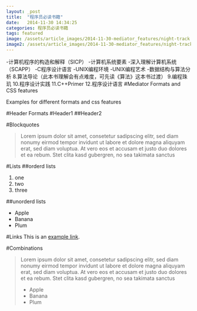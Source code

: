 ```yaml
---
layout: _post
title:  "程序员必读书籍"
date:   2014-11-30 14:34:25
categories: 程序员必读书籍
tags: featured
image: /assets/article_images/2014-11-30-mediator_features/night-track.JPG
image2: /assets/article_images/2014-11-30-mediator_features/night-track-mobile.JPG
---
```

-计算机程序的构造和解释（SICP）
-计算机系统要素
-深入理解计算机系统（SCAPP）
-C程序设计语言
-UNIX编程环境
-UNIX编程艺术
-数据结构与算法分析
8.算法导论（此本书理解会有点难度，可先读《算法》这本书过渡）
9.编程珠玑
10.程序设计实践
11.C++Primer
12.程序设计语言
#Mediator Formats and CSS features

Examples for different formats and css features

#Header Formats
#Header1
##Header2

#Blockquotes
>Lorem ipsum dolor sit amet, consetetur sadipscing elitr, sed diam nonumy eirmod tempor invidunt ut labore et dolore magna aliquyam erat, sed diam voluptua. At vero eos et accusam et justo duo dolores et ea rebum. Stet clita kasd gubergren, no sea takimata sanctus

#Lists
##orderd lists
1. one
2. two
3. three

##unorderd lists
- Apple
- Banana
- Plum

#Links
This is an [example link](http://example.com/ "With a Title").

#Combinations
>Lorem ipsum dolor sit amet, consetetur sadipscing elitr, sed diam nonumy eirmod tempor invidunt ut labore et dolore magna aliquyam erat, sed diam voluptua. At vero eos et accusam et justo duo dolores et ea rebum. Stet clita kasd gubergren, no sea takimata sanctus
>
> - Apple
> - Banana
> - Plum
